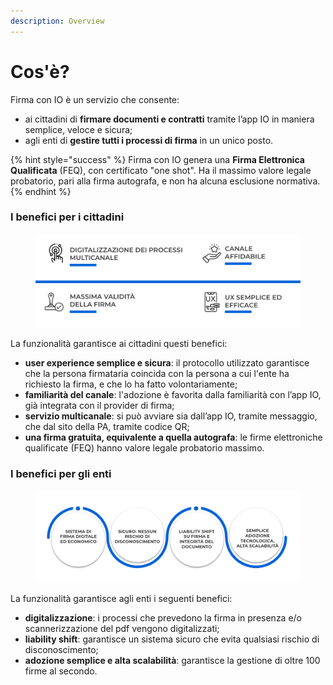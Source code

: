 ```yaml
---
description: Overview
---
```


# Cos'è?

Firma con IO è un servizio che consente:

* ai cittadini di **firmare documenti e contratti** tramite l’app IO in maniera semplice, veloce e sicura;
* agli enti di **gestire tutti i processi di firma** in un unico posto.

{% hint style="success" %}
Firma con IO genera una **Firma Elettronica Qualificata** (FEQ), con certificato "one shot". Ha il massimo valore legale probatorio, pari alla firma autografa, e non ha alcuna esclusione normativa.
{% endhint %}

### I benefici per i cittadini

<figure><img src=".gitbook/assets/Schermata 2022-10-26 alle 12.27.11.png" alt=""><figcaption></figcaption></figure>

La funzionalità garantisce ai cittadini questi benefici:

* **user experience semplice e sicura**: il protocollo utilizzato garantisce che la persona firmataria coincida con la persona a cui l'ente ha richiesto la firma, e che lo ha fatto volontariamente;
* **familiarità del canale**: l'adozione è favorita dalla familiarità con l’app IO, già integrata con il provider di firma;
* **servizio multicanale**: si può avviare sia dall’app IO, tramite messaggio, che dal sito della PA, tramite codice QR;
* **una firma gratuita, equivalente a quella autografa**: le firme elettroniche qualificate (FEQ) hanno valore legale probatorio massimo.

### I benefici per gli enti

<figure><img src=".gitbook/assets/Schermata 2022-10-25 alle 14.16.36.png" alt=""><figcaption></figcaption></figure>

La funzionalità garantisce agli enti i seguenti benefici:

* **digitalizzazione**: i processi che prevedono la firma in presenza e/o scannerizzazione del pdf vengono digitalizzati;
* **liability shift**: garantisce un sistema sicuro che evita qualsiasi rischio di disconoscimento;
* **adozione semplice e alta scalabilità**: garantisce la gestione di oltre 100 firme al secondo.
